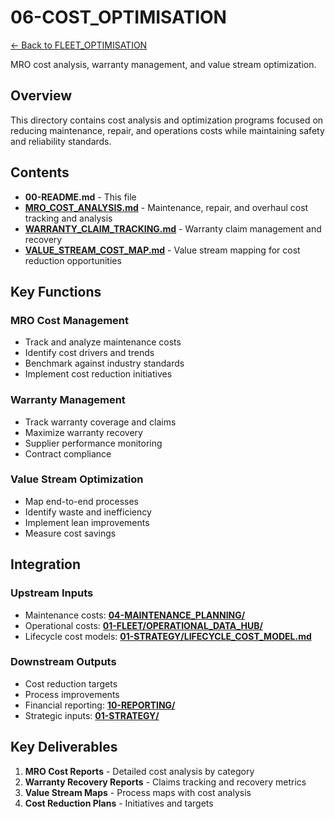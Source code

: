 # 06-COST_OPTIMISATION


[← Back to FLEET_OPTIMISATION](../00-README.md)

MRO cost analysis, warranty management, and value stream optimization.

## Overview

This directory contains cost analysis and optimization programs focused on reducing maintenance, repair, and operations costs while maintaining safety and reliability standards.

## Contents

- **00-README.md** - This file
- **[MRO_COST_ANALYSIS.md](MRO_COST_ANALYSIS.md)** - Maintenance, repair, and overhaul cost tracking and analysis
- **[WARRANTY_CLAIM_TRACKING.md](WARRANTY_CLAIM_TRACKING.md)** - Warranty claim management and recovery
- **[VALUE_STREAM_COST_MAP.md](VALUE_STREAM_COST_MAP.md)** - Value stream mapping for cost reduction opportunities

## Key Functions

### MRO Cost Management
- Track and analyze maintenance costs
- Identify cost drivers and trends
- Benchmark against industry standards
- Implement cost reduction initiatives

### Warranty Management
- Track warranty coverage and claims
- Maximize warranty recovery
- Supplier performance monitoring
- Contract compliance

### Value Stream Optimization
- Map end-to-end processes
- Identify waste and inefficiency
- Implement lean improvements
- Measure cost savings

## Integration

### Upstream Inputs
- Maintenance costs: **[04-MAINTENANCE_PLANNING/](../04-MAINTENANCE_PLANNING/)**
- Operational costs: **[01-FLEET/OPERATIONAL_DATA_HUB/](../../OPERATIONAL_DATA_HUB/)**
- Lifecycle cost models: **[01-STRATEGY/LIFECYCLE_COST_MODEL.md](../01-STRATEGY/LIFECYCLE_COST_MODEL.md)**

### Downstream Outputs
- Cost reduction targets
- Process improvements
- Financial reporting: **[10-REPORTING/](../10-REPORTING/)**
- Strategic inputs: **[01-STRATEGY/](../01-STRATEGY/)**

## Key Deliverables

1. **MRO Cost Reports** - Detailed cost analysis by category
2. **Warranty Recovery Reports** - Claims tracking and recovery metrics
3. **Value Stream Maps** - Process maps with cost analysis
4. **Cost Reduction Plans** - Initiatives and targets
